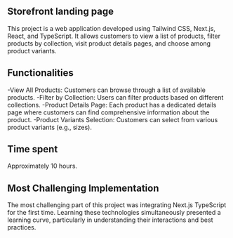 ## Storefront landing page
This project is a web application developed using Tailwind CSS, Next.js, React, and TypeScript. It allows customers to view a list of products, filter products by collection, visit product details pages, and choose among product variants.

## Functionalities
-View All Products: Customers can browse through a list of available products.
-Filter by Collection: Users can filter products based on different collections.
-Product Details Page: Each product has a dedicated details page where customers can find comprehensive information about the product.
-Product Variants Selection: Customers can select from various product variants (e.g., sizes).

## Time spent
Approximately 10 hours.

## Most Challenging Implementation
The most challenging part of this project was integrating Next.js TypeScript for the first time. Learning these technologies simultaneously presented a learning curve, particularly in understanding their interactions and best practices.
